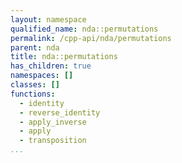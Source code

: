 ```yaml
---
layout: namespace
qualified_name: nda::permutations
permalink: /cpp-api/nda/permutations
parent: nda
title: nda::permutations
has_children: true
namespaces: []
classes: []
functions:
  - identity
  - reverse_identity
  - apply_inverse
  - apply
  - transposition
...
```


